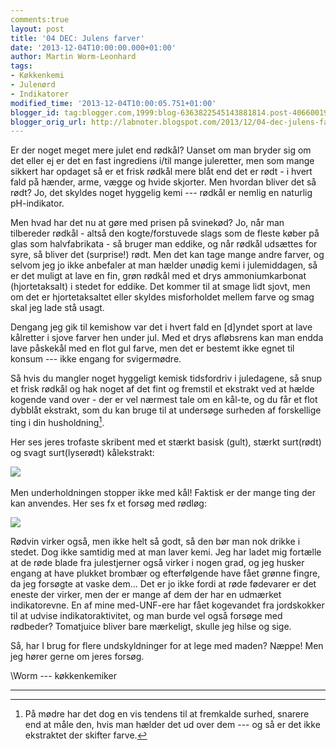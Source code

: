 ```yaml
---
comments:true
layout: post
title: '04 DEC: Julens farver'
date: '2013-12-04T10:00:00.000+01:00'
author: Martin Worm-Leonhard
tags:
- Køkkenkemi
- Julenørd
- Indikatorer
modified_time: '2013-12-04T10:00:05.751+01:00'
blogger_id: tag:blogger.com,1999:blog-6363822545143881814.post-4066001902468400926
blogger_orig_url: http://labnoter.blogspot.com/2013/12/04-dec-julens-farver.html
---
```


Er der noget meget mere julet end rødkål? Uanset om man bryder sig om
det eller ej er det en fast ingrediens i/til mange juleretter, men som
mange sikkert har opdaget så er et frisk rødkål mere blåt end det er
rødt - i hvert fald på hænder, arme, vægge og hvide skjorter. Men
hvordan bliver det så rødt? Jo, det skyldes noget hyggelig kemi --- rødkål
er nemlig en naturlig pH-indikator.

Men hvad har det nu at gøre med prisen på svinekød? Jo, når man
tilbereder rødkål - altså den kogte/forstuvede slags som de fleste køber
på glas som halvfabrikata - så bruger man eddike, og når rødkål udsættes
for syre, så bliver det (surprise!) rødt. Men det kan tage mange andre
farver, og selvom jeg jo ikke anbefaler at man hælder unødig kemi i
julemiddagen, så er det muligt at lave en fin, grøn rødkål med et drys
ammoniumkarbonat (hjortetaksalt) i stedet for eddike. Det kommer til at
smage lidt sjovt, men om det er hjortetaksaltet eller skyldes
misforholdet mellem farve og smag skal jeg lade stå usagt. 

Dengang jeg gik til kemishow var det i hvert fald en \[d\]yndet sport at
lave kålretter i sjove farver hen under jul. Med et drys afløbsrens kan
man endda lave påskekål med en flot gul farve, men det er bestemt ikke
egnet til konsum --- ikke engang for svigermødre.

Så hvis du mangler noget hyggeligt kemisk tidsfordriv i juledagene, så
snup et frisk rødkål og hak noget af det fint og fremstil et ekstrakt
ved at hælde kogende vand over - der er vel nærmest tale om en kål-te,
og du får et flot dybblåt ekstrakt, som du kan bruge til at undersøge
surheden af forskellige ting i din husholdning[^1].

Her ses jeres trofaste skribent med et stærkt basisk (gult), stærkt surt(rødt) og svagt surt(lyserødt) kålekstrakt:

[![]({{site.url}}/images/-YJ8mc0Y34_4/UpjALxKo3zI/AAAAAAAAB98/x1XOtTCUaUU/s400/IMG_4095.JPG)]({{site.url}}/images/-YJ8mc0Y34_4/UpjALxKo3zI/AAAAAAAAB98/x1XOtTCUaUU/s1600/IMG_4095.JPG) 

Men underholdningen stopper ikke med kål! Faktisk er der mange ting der kan anvendes. Her ses fx et forsøg med rødløg:

[![]({{site.url}}/images/-aep9nhgygXA/UpjA45pfdjI/AAAAAAAAB-E/oCj5fXNoJmA/s400/2012-07-23+20.53.04.jpg)]({{site.url}}/images/-aep9nhgygXA/UpjA45pfdjI/AAAAAAAAB-E/oCj5fXNoJmA/s1600/2012-07-23+20.53.04.jpg)

Rødvin virker også, men ikke helt så godt, så den bør man nok drikke i
stedet. Dog ikke samtidig med at man laver kemi. Jeg har ladet mig
fortælle at de røde blade fra julestjerner også virker i nogen grad, og
jeg husker engang at have plukket brombær og efterfølgende have fået
grønne fingre, da jeg forsøgte at vaske dem... Det er jo ikke fordi at
røde fødevarer er det eneste der virker, men der er mange af dem der har
en udmærket indikatorevne. En af mine med-UNF-ere har fået kogevandet
fra jordskokker til at udvise indikatoraktivitet, og man burde vel også
forsøge med rødbeder? Tomatjuice bliver bare mærkeligt, skulle jeg hilse
og sige.

Så, har I brug for flere undskyldninger for at lege med maden? Næppe!
Men jeg hører gerne om jeres forsøg.

\\Worm --- køkkenkemiker

------------------------------------------------------------------------

[^1]: På mødre har det dog en vis tendens til at fremkalde surhed,
    snarere end at måle den, hvis man hælder det ud over dem --- og så er det
    ikke ekstraktet der skifter farve.

